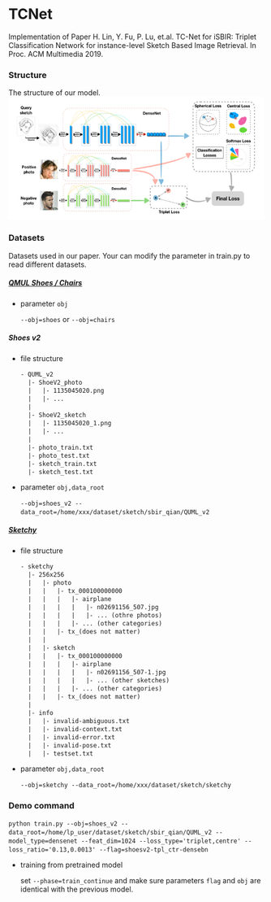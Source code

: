 # TCNet
Implementation of Paper H. Lin, Y. Fu, P. Lu, et.al. TC-Net for iSBIR: Triplet Classification Network for instance-level Sketch Based Image Retrieval. In Proc. ACM Multimedia 2019.

### Structure
The structure of our model.
![Structure](structure.png?raw=true "Title")
### Datasets
Datasets used in our paper. Your can modify the parameter in train.py to read different datasets.
##### [QMUL Shoes / Chairs ](http://www.eecs.qmul.ac.uk/~qian/Project_cvpr16.html)

- parameter `obj`

  `--obj=shoes` or `--obj=chairs`

##### Shoes v2

- file structure

  ```
  - QUML_v2
  	|- ShoeV2_photo
  	|	|- 1135045020.png
  	|	|- ...
  	|
  	|- ShoeV2_sketch
  	|	|- 1135045020_1.png
  	|	|- ...
  	|
  	|- photo_train.txt
  	|- photo_test.txt
  	|- sketch_train.txt
  	|- sketch_test.txt
  ```

- parameter `obj,data_root` 

  `--obj=shoes_v2 --data_root=/home/xxx/dataset/sketch/sbir_qian/QUML_v2`

##### [Sketchy](http://sketchy.eye.gatech.edu/)

- file structure

  ```
  - sketchy
  	|- 256x256
  	|	|- photo
  	|	|	|- tx_000100000000
  	|	|	|	|- airplane
  	|	|	|	|	|- n02691156_507.jpg
  	|	|	|	|	|- ... (othre photos)
  	|	|	|	|- ... (other categories)
  	|	|	|- tx_(does not matter)
  	|	|	
  	|	|- sketch
  	|	|	|- tx_000100000000
  	|	|	|	|- airplane
  	|	|	|	|	|- n02691156_507-1.jpg
  	|	|	|	|	|- ... (other sketches)
  	|	|	|	|- ... (other categories)
  	|	|	|- tx_(does not matter)
  	|
  	|- info
  	|	|- invalid-ambiguous.txt
  	|	|- invalid-context.txt
  	|	|- invalid-error.txt
  	|	|- invalid-pose.txt
  	|	|- testset.txt
  ```

- parameter `obj,data_root` 

  `--obj=sketchy --data_root=/home/xxx/dataset/sketch/sketchy`



### Demo command

`python train.py --obj=shoes_v2 --data_root=/home/lp_user/dataset/sketch/sbir_qian/QUML_v2 --model_type=densenet --feat_dim=1024 --loss_type='triplet,centre' --loss_ratio='0.13,0.0013' --flag=shoesv2-tpl_ctr-densebn`

- training from pretrained model

  set `--phase=train_continue` and make sure parameters `flag` and `obj` are identical with the previous model.

  
